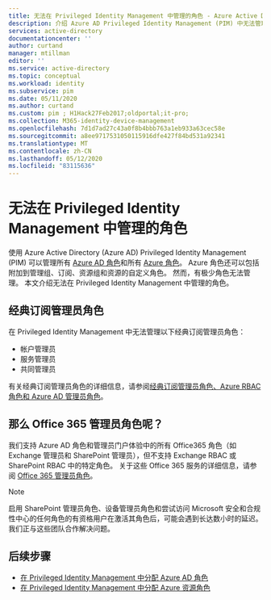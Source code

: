 ```yaml
---
title: 无法在 Privileged Identity Management 中管理的角色 - Azure Active Directory | Microsoft Docs
description: 介绍 Azure AD Privileged Identity Management (PIM) 中无法管理的角色。
services: active-directory
documentationcenter: ''
author: curtand
manager: mtillman
editor: ''
ms.service: active-directory
ms.topic: conceptual
ms.workload: identity
ms.subservice: pim
ms.date: 05/11/2020
ms.author: curtand
ms.custom: pim ; H1Hack27Feb2017;oldportal;it-pro;
ms.collection: M365-identity-device-management
ms.openlocfilehash: 7d1d7ad27c43a0f8b4bbb763a1eb933a63cec58e
ms.sourcegitcommit: a8ee9717531050115916dfe427f84bd531a92341
ms.translationtype: MT
ms.contentlocale: zh-CN
ms.lasthandoff: 05/12/2020
ms.locfileid: "83115636"
---
```

# <a name="roles-you-cant-manage-in-privileged-identity-management"></a>无法在 Privileged Identity Management 中管理的角色

使用 Azure Active Directory (Azure AD) Privileged Identity Management (PIM) 可以管理所有 [Azure AD 角色](../users-groups-roles/directory-assign-admin-roles.md)和所有 [Azure 角色](../../role-based-access-control/built-in-roles.md)。 Azure 角色还可以包括附加到管理组、订阅、资源组和资源的自定义角色。 然而，有极少角色无法管理。 本文介绍无法在 Privileged Identity Management 中管理的角色。

## <a name="classic-subscription-administrator-roles"></a>经典订阅管理员角色

在 Privileged Identity Management 中无法管理以下经典订阅管理员角色：

- 帐户管理员
- 服务管理员
- 共同管理员

有关经典订阅管理员角色的详细信息，请参阅[经典订阅管理员角色、Azure RBAC 角色和 Azure AD 管理员角色](../../role-based-access-control/rbac-and-directory-admin-roles.md)。

## <a name="what-about-office-365-admin-roles"></a>那么 Office 365 管理员角色呢？

我们支持 Azure AD 角色和管理员门户体验中的所有 Office365 角色（如 Exchange 管理员和 SharePoint 管理员），但不支持 Exchange RBAC 或 SharePoint RBAC 中的特定角色。 关于这些 Office 365 服务的详细信息，请参阅 [Office 365 管理员角色](https://docs.microsoft.com/office365/admin/add-users/about-admin-roles)。

> [!NOTE]
> 启用 SharePoint 管理员角色、设备管理员角色和尝试访问 Microsoft 安全和合规性中心的任何角色的有资格用户在激活其角色后，可能会遇到长达数小时的延迟。 我们正与这些团队合作解决问题。

## <a name="next-steps"></a>后续步骤

- [在 Privileged Identity Management 中分配 Azure AD 角色](pim-how-to-add-role-to-user.md)
- [在 Privileged Identity Management 中分配 Azure 资源角色](pim-resource-roles-assign-roles.md)

